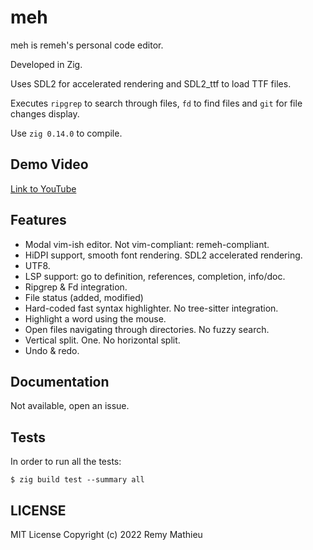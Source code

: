 # meh

meh is remeh's personal code editor.

Developed in Zig.

Uses SDL2 for accelerated rendering and SDL2_ttf to load TTF files.

Executes `ripgrep` to search through files, `fd` to find files and
`git` for file changes display.

Use `zig 0.14.0` to compile.

## Demo Video

[Link to YouTube](https://www.youtube.com/watch?v=ewE9DWePxZ4)

## Features

* Modal vim-ish editor. Not vim-compliant: remeh-compliant.
* HiDPI support, smooth font rendering. SDL2 accelerated rendering.
* UTF8.
* LSP support: go to definition, references, completion, info/doc.
* Ripgrep & Fd integration.
* File status (added, modified)
* Hard-coded fast syntax highlighter. No tree-sitter integration.
* Highlight a word using the mouse.
* Open files navigating through directories. No fuzzy search.
* Vertical split. One. No horizontal split.
* Undo & redo.

## Documentation

Not available, open an issue.

## Tests

In order to run all the tests:

```
$ zig build test --summary all
```

## LICENSE

MIT License
Copyright (c) 2022 Remy Mathieu

